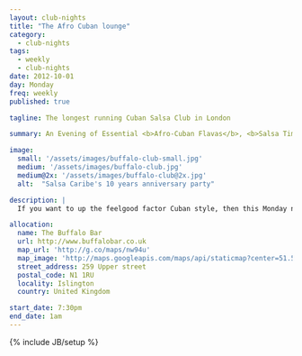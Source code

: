 ```yaml
---
layout: club-nights
title: "The Afro Cuban lounge"
category: 
  - club-nights
tags:
  - weekly
  - club-nights
date: 2012-10-01
day: Monday
freq: weekly
published: true

tagline: The longest running Cuban Salsa Club in London

summary: An Evening of Essential <b>Afro-Cuban Flavas</b>, <b>Salsa Timba</b> & <b>Latin Jazz</b>

image:
  small: '/assets/images/buffalo-club-small.jpg'
  medium: '/assets/images/buffalo-club.jpg'
  medium@2x: '/assets/images/buffalo-club@2x.jpg'
  alt:  "Salsa Caribe's 10 years anniversary party"

description: |
  If you want to up the feelgood factor Cuban style, then this Monday night at The Buffalo Bar is for you. Doors open at 7.30pm, with classes for all levels from around 7.45pm, followed by an evening of dancing, drinking and socialising to the sounds of the very best Cuban salsa, timba &amp; son, courtesy of DJ Dr Jim.

allocation:
  name: The Buffalo Bar
  url: http://www.buffalobar.co.uk
  map_url: 'http://g.co/maps/nw94u'
  map_image: 'http://maps.googleapis.com/maps/api/staticmap?center=51.54580,-0.103616&amp;zoom=15&amp;size=198x198&amp;markers=color:red%7Clabel:a%7C51.54580,-0.103616&amp;sensor=false'
  street_address: 259 Upper street
  postal_code: N1 1RU
  locality: Islington
  country: United Kingdom

start_date: 7:30pm
end_date: 1am
---
```

{% include JB/setup %}
